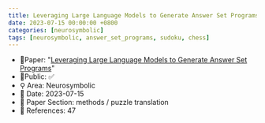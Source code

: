 ```yaml
---
title: Leveraging Large Language Models to Generate Answer Set Programs
date: 2023-07-15 00:00:00 +0800
categories: [neurosymbolic]
tags: [neurosymbolic, answer_set_programs, sudoku, chess]
---
```


- 📙Paper: "[Leveraging Large Language Models to Generate Answer Set Programs](https://arxiv.org/abs/2307.07699)"
- 🔑Public: ✅
- ⚲ Area: Neurosymbolic
- 📅 Date: 2023-07-15
- 🔎 Paper Section: methods / puzzle translation
- 📝 References: 47
